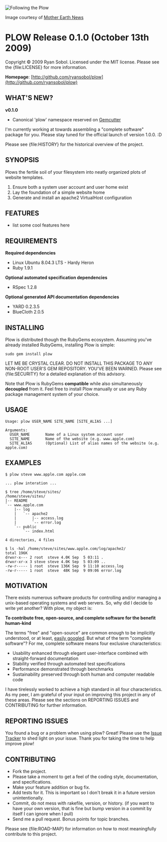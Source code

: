 ![Following the Plow](http://img.skitch.com/20091010-jd9m46i9g5u4fyyprkfe36p4q9.gif)

Image courtesy of [Mother Earth News](http://www.motherearthnews.com/Modern-Homesteading/1974-05-01/Walking-Plow.aspx)

PLOW Release 0.1.0 (October 13th 2009)
======================================

Copyright &copy; 2009 Ryan Sobol. Licensed under the MIT license.  Please see the {file:LICENSE} for more information.

**Homepage**:   [http://github.com/ryansobol/plow](http://github.com/ryansobol/plow)  

WHAT'S NEW?
-----------

**v0.1.0**

* Canonical 'plow' namespace reserved on [Gemcutter](http://gemcutter.org/gems/plow)

I'm currently working at towards assembling a "complete software" package for you.  Please stay tuned for the official launch of version 1.0.0.  :D

Please see {file:HISTORY} for the historical overview of the project.

SYNOPSIS
--------

Plows the fertile soil of your filesystem into neatly organized plots of website templates.

1. Ensure both a system user account and user home exist
2. Lay the foundation of a simple website home
3. Generate and install an apache2 VirtualHost configuration

FEATURES
--------

* list some cool features here

REQUIREMENTS
------------

**Required dependencies**

* Linux Ubuntu 8.04.3 LTS - Hardy Heron
* Ruby 1.9.1

**Optional automated specification dependencies**

* RSpec 1.2.8

**Optional generated API documentation dependencies**

* YARD 0.2.3.5
* BlueCloth 2.0.5

INSTALLING
----------

Plow is distributed though the RubyGems ecosystem.  Assuming you've already installed RubyGems, installing Plow is simple:

    sudo gem install plow

LET ME BE CRYSTAL CLEAR.  DO NOT INSTALL THIS PACKAGE TO ANY NON-ROOT USER'S GEM REPOSITORY.  YOU'VE BEEN WARNED.  Please see {file:SECURITY} for a detailed explanation of this advisory.

Note that Plow is RubyGems **compatible** while also simultaneously **decoupled** from it.  Feel free to install Plow manually or use any Ruby package management system of your choice.

USAGE
-----

    Usage: plow USER_NAME SITE_NAME [SITE_ALIAS ...]
    
    Arguments:
      USER_NAME       Name of a Linux system account user
      SITE_NAME       Name of the website (e.g. www.apple.com)
      SITE_ALIAS      (Optional) List of alias names of the website (e.g. apple.com)

EXAMPLES
--------

    $ plow steve www.apple.com apple.com
    
    ... plow interation ...
    
    $ tree /home/steve/sites/
    /home/steve/sites/
    |-- README
    `-- www.apple.com
        |-- log
        |   `-- apache2
        |       |-- access.log
        |       `-- error.log
        `-- public
            `-- index.html
    
    4 directories, 4 files
    
    $ ls -hal /home/steve/sites/www.apple.com/log/apache2/
    total 196K
    drwxr-x--- 2 root  steve 4.0K Sep  5 03:11 .
    drwxr-xr-x 3 steve steve 4.0K Sep  5 03:09 ..
    -rw-r----- 1 root  steve 136K Sep  9 11:10 access.log
    -rw-r----- 1 root  steve  48K Sep  9 09:06 error.log

MOTIVATION
----------

There exists numerous software products for controlling and/or managing a unix-based operating systems and web servers.  So, why did I decide to write yet another?  With plow, my object is:

**To contribute free, open-source, and complete software for the benefit human-kind**

The terms "free" and "open-source" are common enough to be implicitly understood, or at least, [easily googled](http://www.google.com/searchq=free+open-source).  But what of the term "complete software"?  For me, complete software means four exclusive characteristics:

* Usability enhanced through elegant user-interface combined with straight-forward documentation
* Stability verified through automated test specifications
* Performance demonstrated through benchmarks
* Sustainability preserved through both human and computer readable code

I have tirelessly worked to achieve a high standard in all four characteristics.  As my peer, I am grateful of your input on improving this project in any of these areas.  Please see the sections on REPORTING ISSUES and CONTRIBUTING for further information.

REPORTING ISSUES
----------------

You found a bug or a problem when using plow?  Great!  Please use the [Issue Tracker](http://github.com/ryansobol/plow/issues) to shed light on your issue.  Thank you for taking the time to help improve plow!

CONTRIBUTING
------------

* Fork the project.
* Please take a moment to get a feel of the coding style, documentation, and specifications.
* Make your feature addition or bug fix.
* Add tests for it. This is important so I don't break it in a future version unintentionally.
* Commit, do not mess with rakefile, version, or history.
  (if you want to have your own version, that is fine but bump version in a commit by itself I can ignore when I pull)
* Send me a pull request. Bonus points for topic branches.

Please see {file:ROAD-MAP} for information on how to most meaningfully contribute to this project.
